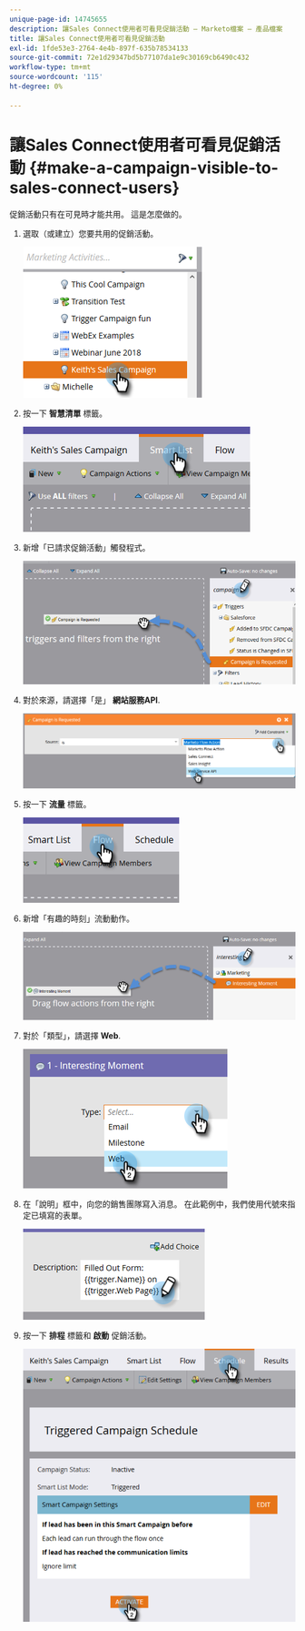 ```yaml
---
unique-page-id: 14745655
description: 讓Sales Connect使用者可看見促銷活動 — Marketo檔案 — 產品檔案
title: 讓Sales Connect使用者可看見促銷活動
exl-id: 1fde53e3-2764-4e4b-897f-635b78534133
source-git-commit: 72e1d29347bd5b77107da1e9c30169cb6490c432
workflow-type: tm+mt
source-wordcount: '115'
ht-degree: 0%

---
```


# 讓Sales Connect使用者可看見促銷活動 {#make-a-campaign-visible-to-sales-connect-users}

促銷活動只有在可見時才能共用。 這是怎麼做的。

1. 選取（或建立）您要共用的促銷活動。

   ![](assets/one.png)

1. 按一下 **智慧清單** 標籤。

   ![](assets/two.png)

1. 新增「已請求促銷活動」觸發程式。

   ![](assets/three.png)

1. 對於來源，請選擇「是」 **網站服務API**.

   ![](assets/4.png)

1. 按一下 **流量** 標籤。

   ![](assets/five.png)

1. 新增「有趣的時刻」流動動作。

   ![](assets/six.png)

1. 對於「類型」，請選擇 **Web**.

   ![](assets/seven.png)

1. 在「說明」框中，向您的銷售團隊寫入消息。 在此範例中，我們使用代號來指定已填寫的表單。

   ![](assets/eight.png)

1. 按一下 **排程** 標籤和 **啟動** 促銷活動。

   ![](assets/nine.png)
